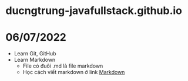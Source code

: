 # ducngtrung-javafullstack.github.io

# 06/07/2022
- Learn Git, GitHub
- Learn Markdown
    - File có đuôi .md là file markdown
    - Học cách viết markdown ở link [Markdown](https://www.markdownguide.org/basic-syntax/)